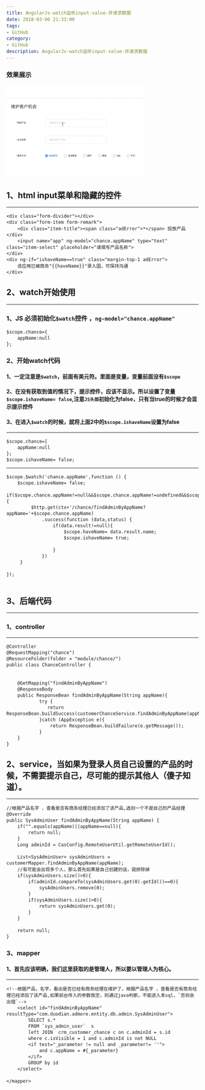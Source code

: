 ```yaml
---
title: AngularJs-watch监听input-value-并请求数据
date: 2018-03-06 21:33:00
tags: 
- GitHub
category: 
- GitHub
description: AngularJs-watch监听input-value-并请求数据
---
```

<!-- image url 
https://raw.githubusercontent.com/HealerJean/HealerJean.github.io/master/blogImages
-->

### 效果展示

![angularJswatch](https://raw.githubusercontent.com/HealerJean/HealerJean.github.io/master/blogImages/angularJswatch.gif)

## 1、html input菜单和隐藏的控件
---

```
<div class="form-divider"></div>
<div class="form-item form-remark">
    <div class="item-title"><span class="adError">*</span> 投放产品</div>
    <input name="app" ng-model="chance.appName" type="text" class="item-select" placeholder="请填写产品名称">
</div>
<div ng-if="ishaveName==true" class="margin-top-1 adError">
    该应用已被商务"{{haveName}}"录入国，可保持沟通
</div>

```
## 2、watch开始使用
---
### 1、JS 必须初始化`$watch`控件 ，`ng-model="chance.appName" ` 

```
$scope.chance={
    appName:null
};
```
### 2、开始watch代码
#### 1、一定注意是`$watch`，前面有美元符。里面是变量，变量前面没有`$scope`
#### 2、在没有获取到值的情况下，提示控件，应该不显示。所以设置了变量`$scope.ishaveName= false`,注意`JS头部`初始化为false，只有当true的时候才会显示提示控件
#### 3、在进入`$watch`的时候，就将上面2中的`$scope.ishaveName`设置为false
---

```
$scope.chance={
    appName:null
};
$scope.ishaveName= false;
```
---
```
$scope.$watch('chance.appName',function () {
    $scope.ishaveName= false;
     if($scope.chance.appName!=null&&$scope.chance.appName!=undefined&&$scope.chance.appName!=''){
         $http.get(ctx+'/chance/findAdminByAppName?appName='+$scope.chance.appName)
             .success(function (data,status) {
                 if(data.result!=null){
                     $scope.haveName= data.result.name;
                     $scope.ishaveName= true;

                 }
             })
     }

});


```
## 3、后端代码
--- 
### 1、controller
---
```
@Controller
@RequestMapping("chance")
@ResourceFolder(folder = "module/chance/")
public class ChanceController {


	@GetMapping("findAdminByAppName")
	@ResponseBody
	public ResponseBean findAdminByAppName(String appName){
	        try {
	           return ResponseBean.buildSuccess(customerChanceService.findAdminByAppName(appName));
	        }catch (AppException e){
	            return ResponseBean.buildFailure(e.getMessage());
	        }
	}
}

```

## 2、service，当如果为登录人员自己设置的产品的时候，不需要提示自己，尽可能的提示其他人（傻子知道）。
---

```
//根据产品名字 ，查看是否有商务经理已经添加了该产品,选则一个不是自己的产品经理
@Override
public SysAdminUser findAdminByAppName(String appName) {
    if("".equals(appName)||appName==null){
        return null;
    }
    Long adminId = CasConfig.RemoteUserUtil.getRemoteUserId();

    List<SysAdminUser> sysAdminUsers = customerMapper.findAdminByAppName(appName);
    //有可能会出现多个人，那么首先如果是自己创建的话，就排除掉
    if(sysAdminUsers.size()>0){
        if(adminId.compareTo(sysAdminUsers.get(0).getId())==0){
            sysAdminUsers.remove(0);
        }
        if(sysAdminUsers.size()>0){
            return sysAdminUsers.get(0);
        }
    }

    return null;
}

```
### 3、mapper
#### 1、首先应该明确，我们这里获取的是管理人，所以要以管理人为核心。
---

```
<!--根据产品，名字，看出是否已经有商务经理在维护了，根据产品名字 ，查看是否有商务经理已经添加了该产品,如果前台传入的参数我空，则通过java判断，不能进入本sql，`否则会出错`-->
    <select id="findAdminByAppName" resultType="com.duodian.admore.entity.db.admin.SysAdminUser">
        SELECT s.*
        FROM `sys_admin_user`  s
        left JOIN  crm_customer_chance c on c.adminId = s.id
        where c.isVisible = 1 and c.adminId is not NULL
        <if test="_parameter != null and _parameter!= ''">
            and c.appName = #{_parameter}
        </if>
        GROUP by id
    </select>

</mapper>

```



<!-- Gitalk 评论 start  -->

<link rel="stylesheet" href="https://unpkg.com/gitalk/dist/gitalk.css">
<script src="https://unpkg.com/gitalk@latest/dist/gitalk.min.js"></script> 
<div id="gitalk-container"></div>    
 <script type="text/javascript">
    var gitalk = new Gitalk({
		clientID: `1d164cd85549874d0e3a`,
		clientSecret: `527c3d223d1e6608953e835b547061037d140355`,
		repo: `HealerJean.github.io`,
		owner: 'HealerJean',
		admin: ['HealerJean'],
		id: 'GitHub评论Gitalk插件',
    });
    gitalk.render('gitalk-container');
</script> 

<!-- Gitalk end -->

